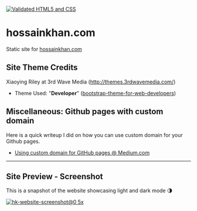 [![Validated HTML5 and CSS](https://github.com/amardeshbd/hossainkhan.com/workflows/Validate/badge.svg)](https://github.com/amardeshbd/hossainkhan.com/actions)

# hossainkhan.com
Static site for [hossainkhan.com](http://hossainkhan.com/)

## Site Theme Credits
Xiaoying Riley at 3rd Wave Media (http://themes.3rdwavemedia.com/)

* Theme Used: "**Developer**" ([bootstrap-theme-for-web-developers](https://themes.3rdwavemedia.com/bootstrap-templates/resume/free-bootstrap-theme-for-web-developers/))

## Miscellaneous: Github pages with custom domain
Here is a quick writeup I did on how you can use custom domain for your Github pages.
 - [Using custom domain for GitHub pages @ Medium.com](https://medium.com/@hossainkhan/using-custom-domain-for-github-pages-86b303d3918a)


----

## Site Preview - Screenshot

This is a snapshot of the website showcasing light and dark mode :last_quarter_moon:

[![hk-website-screenshot@0 5x](https://user-images.githubusercontent.com/99822/83168985-5a84ea00-a0e0-11ea-895b-e2023a345082.jpg)](https://user-images.githubusercontent.com/99822/83168987-5b1d8080-a0e0-11ea-9fe8-18273f6f5bd4.jpg)
